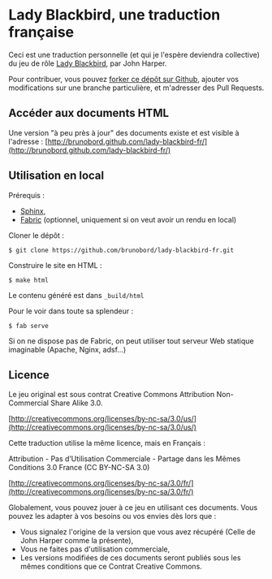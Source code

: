 # Lady Blackbird, une traduction française #

Ceci est une traduction personnelle (et qui je l'espère deviendra collective) du jeu de rôle [Lady Blackbird](http://www.onesevendesign.com/ladyblackbird/), par John Harper.

Pour contribuer, vous pouvez [forker ce dépôt sur Github](https://github.com/brunobord/lady-blackbird-fr), ajouter vos modifications sur une branche particulière, et m'adresser des Pull Requests.

## Accéder aux documents HTML ##

Une version "à peu près à jour" des documents existe et est visible à l'adresse : [http://brunobord.github.com/lady-blackbird-fr/](http://brunobord.github.com/lady-blackbird-fr/)

## Utilisation en local ##


Prérequis :

* [Sphinx](http://sphinx.pocoo.org),
* [Fabric](http://docs.fabfile.org/) (optionnel, uniquement si on veut avoir un rendu en local)

Cloner le dépôt :

    $ git clone https://github.com/brunobord/lady-blackbird-fr.git

Construire le site en HTML :

    $ make html

Le contenu généré est dans `_build/html`

Pour le voir dans toute sa splendeur :

    $ fab serve

Si on ne dispose pas de Fabric, on peut utiliser tout serveur Web statique imaginable (Apache, Nginx, adsf...)

## Licence ##

Le jeu original est sous contrat Creative Commons Attribution Non-Commercial Share Alike 3.0.

[http://creativecommons.org/licenses/by-nc-sa/3.0/us/](http://creativecommons.org/licenses/by-nc-sa/3.0/us/)

Cette traduction utilise la même licence, mais en Français :

Attribution - Pas d’Utilisation Commerciale - Partage dans les Mêmes Conditions 3.0 France (CC BY-NC-SA 3.0)

[http://creativecommons.org/licenses/by-nc-sa/3.0/fr/](http://creativecommons.org/licenses/by-nc-sa/3.0/fr/)

Globalement, vous pouvez jouer à ce jeu en utilisant ces documents. Vous pouvez les adapter à vos besoins ou vos envies dès lors que :

* Vous signalez l'origine de la version que vous avez récupéré (Celle de John Harper comme la présente),
* Vous ne faites pas d'utilisation commerciale,
* Les versions modifiées de ces documents seront publiés sous les mêmes conditions que ce Contrat Creative Commons.
